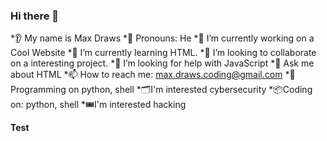  ### Hi there 👋

*👂 My name is Max Draws
*👩 Pronouns: He
*🔭 I’m currently working on a Cool Website
*🌱 I’m currently learning HTML.
*🤝 I’m looking to collaborate on a interesting project.
*🤔 I’m looking for help with JavaScript
*💬 Ask me about HTML
*📫 How to reach me: <max.draws.coding@gmail.com>
*💾Programming on python, shell
*🗂️I'm interested cybersecurity
*📦Coding on: python, shell
*🎟️I'm interested hacking



**Test**

